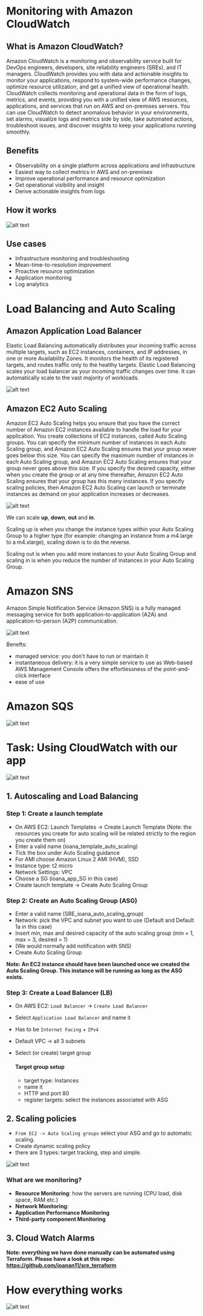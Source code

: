 # Monitoring with Amazon CloudWatch

## What is Amazon CloudWatch?

Amazon CloudWatch is a monitoring and observability service built for DevOps engineers, developers, site reliability engineers (SREs), and IT managers. CloudWatch provides you with data and actionable insights to monitor your applications, respond to system-wide performance changes, optimize resource utilization, and get a unified view of operational health. CloudWatch collects monitoring and operational data in the form of logs, metrics, and events, providing you with a unified view of AWS resources, applications, and services that run on AWS and on-premises servers. You can use CloudWatch to detect anomalous behavior in your environments, set alarms, visualize logs and metrics side by side, take automated actions, troubleshoot issues, and discover insights to keep your applications
running smoothly.

## Benefits

- Observability on a single platform across applications and infrastructure
- Easiest way to collect metrics in AWS and on-premises
- Improve operational performance and resource optimization
- Get operational visibility and insight
- Derive actionable insights from logs

## How it works

![alt text](https://github.com/ioanan11/SRE_monitoring/blob/main/Screenshot%202021-09-10%20120436.png)

## Use cases 

- Infrastructure monitoring and troubleshooting
- Mean-time-to-resolution improvement
- Proactive resource optimization
- Application monitoring
- Log analytics



# Load Balancing and Auto Scaling

## Amazon Application Load Balancer

Elastic Load Balancing automatically distributes your incoming traffic across multiple targets, such as EC2 instances, containers, and IP addresses, in one or more Availability Zones. It monitors the health of its registered targets, and routes traffic only to the healthy targets. Elastic Load Balancing scales your load balancer as your incoming traffic changes over time. It can automatically scale to the vast majority of workloads.

![alt text](https://github.com/ioanan11/SRE_monitoring/blob/main/Screenshot%202021-09-10%20121736.png)

## Amazon EC2 Auto Scaling

Amazon EC2 Auto Scaling helps you ensure that you have the correct number of Amazon EC2 instances available to handle the load for your application. You create collections of EC2 instances, called Auto Scaling groups. You can specify the minimum number of instances in each Auto Scaling group, and Amazon EC2 Auto Scaling ensures that your group never goes below this size. You can specify the maximum number of instances in each Auto Scaling group, and Amazon EC2 Auto Scaling ensures that your group never goes above this size. If you specify the desired capacity, either when you create the group or at any time thereafter, Amazon EC2 Auto Scaling ensures that your group has this many instances. If you specify scaling policies, then Amazon EC2 Auto Scaling can launch or terminate instances as demand on your application increases or decreases.

![alt text](https://github.com/ioanan11/SRE_monitoring/blob/main/Screenshot%202021-09-10%20121434.png)

We can scale **up**, **down**, **out** and **in**.

Scaling up is when you change the instance types within your Auto Scaling Group to a higher type (for example: changing an instance from a m4.large to a m4.xlarge), scaling down is to do the reverse.

Scaling out is when you add more instances to your Auto Scaling Group and scaling in is when you reduce the number of instances in your Auto Scaling Group.


# Amazon SNS
Amazon Simple Notification Service (Amazon SNS) is a fully managed messaging service for both application-to-application (A2A) and application-to-person (A2P) communication.

![alt text](https://github.com/ioanan11/SRE_monitoring/blob/main/Product-page-diagram-Amazon-SNS_event-driven-SNS-compute%402X_.4b9c0a75aa40bda9cdb12f0176930a12da2872bf.png)

Benefts:

- managed service: you don't have to run or maintain it
- instantaneous delivery: it is a very simple service to use as Web-based AWS Management Console offers the effortlessness of the point-and-click interface
- ease of use 

# Amazon SQS

![alt text](https://github.com/ioanan11/SRE_monitoring/blob/main/Diagram2.png)

# Task: Using CloudWatch with our app

![alt text](https://github.com/ioanan11/SRE_monitoring/blob/main/Screenshot%202021-09-10%20115652.png)

## 1. Autoscaling and Load Balancing
### Step 1: Create a launch template

- On AWS EC2: Launch Templates -> Create Launch Template 
(Note: the resources you create for auto scaling will be related strictly to the region you create them on)
- Enter a valid name (ioana_template_auto_scaling)
- Tick the box under Auto Scaling guidance
- For AMI choose Amazon Linux 2 AMI (HVM), SSD
- Instance type: t2 micro
- Network Settings: VPC
- Choose a SG (ioana_app_SG in this case)
- Create launch template -> Create Auto Scaling Group

### Step 2: Create an Auto Scaling Group (ASG)

- Enter a valid name (SRE_ioana_auto_scaling_group)
- Network: pick the VPC and subnet you want to use (Default and Default 1a in this case)
- Insert min, max and desired capacity of the auto scaling group (min = 1, max = 3, desired = 1)
- (We would normally add notification with SNS)
- Create Auto Scaling Group  

**Note: An EC2 instance should have been launched once we created the Auto Scaling Group. This instance will be running as long as the ASG exists.**

### Step 3: Create a Load Balancer (LB)

- On AWS EC2: `Load Balancer` -> `Create Load Balancer`
- Select `Application Load Balancer` and name it
- Has to be `Internet Facing` + `IPv4`
- Default VPC -> all 3 subnets
- Select (or create) target group

	#### Target group setup
	- target type: Instances
	- name it
	- HTTP and port 80
	- register targets: select the instances associated with ASG

## 2. Scaling policies

- `From EC2 -> Auto Scaling groups` select your ASG and go to automatic scaling.  
- Create dynamic scaling policy
- there are 3 types: target tracking, step and simple. 

![alt text](https://github.com/ioanan11/SRE_monitoring/blob/main/Screenshot%202021-09-22%20125638.png)

### What are we monitoring?

- **Resource Monitoring**: how the servers are running (CPU load, disk space, RAM etc.)
- **Network Monitoring**: 
- **Application Performance Monitoring**
- **Third-party component Monitoring**


## 3. Cloud Watch Alarms


**Note: everything we have done manually can be automated using Terraform. Please have a look at this repo: https://github.com/ioanan11/sre_terraform**

# How everything works

![alt text](https://github.com/ioanan11/SRE_monitoring/blob/main/Screenshot%202021-09-22%20161546.png)
